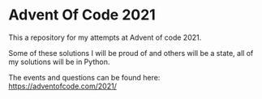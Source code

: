 # Advent Of Code 2021

This a repository for my attempts at Advent of code 2021.

Some of these solutions I will be proud of and others will be a state, all of my solutions will be in Python.

The events and questions can be found here: https://adventofcode.com/2021/
